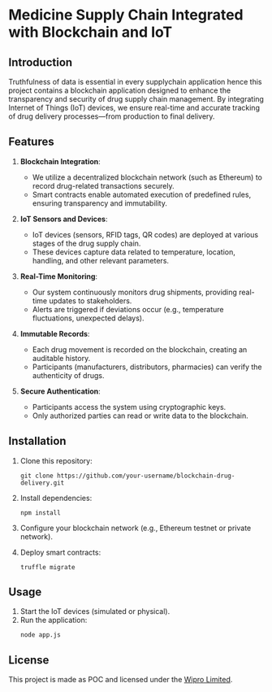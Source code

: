 # Medicine Supply Chain Integrated with Blockchain and IoT
## Introduction
Truthfulness of data is essential in every supplychain application hence this project contains a blockchain application designed to enhance the transparency and security of drug supply chain management. By integrating Internet of Things (IoT) devices, we ensure real-time and accurate tracking of drug delivery processes—from production to final delivery.

## Features
1. **Blockchain Integration**:
   - We utilize a decentralized blockchain network (such as Ethereum) to record drug-related transactions securely.
   - Smart contracts enable automated execution of predefined rules, ensuring transparency and immutability.

2. **IoT Sensors and Devices**:
   - IoT devices (sensors, RFID tags, QR codes) are deployed at various stages of the drug supply chain.
   - These devices capture data related to temperature, location, handling, and other relevant parameters.

3. **Real-Time Monitoring**:
   - Our system continuously monitors drug shipments, providing real-time updates to stakeholders.
   - Alerts are triggered if deviations occur (e.g., temperature fluctuations, unexpected delays).

4. **Immutable Records**:
   - Each drug movement is recorded on the blockchain, creating an auditable history.
   - Participants (manufacturers, distributors, pharmacies) can verify the authenticity of drugs.

5. **Secure Authentication**:
   - Participants access the system using cryptographic keys.
   - Only authorized parties can read or write data to the blockchain.

## Installation
1. Clone this repository:
   ```
   git clone https://github.com/your-username/blockchain-drug-delivery.git
   ```

2. Install dependencies:
   ```
   npm install
   ```

3. Configure your blockchain network (e.g., Ethereum testnet or private network).

4. Deploy smart contracts:
   ```
   truffle migrate
   ```

## Usage
1. Start the IoT devices (simulated or physical).
2. Run the application:
   ```
   node app.js
   ```

## License
This project is made as POC and licensed under the [Wipro Limited](LICENSE).
